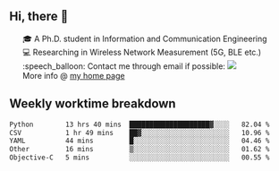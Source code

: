 <h2 > Hi, there 👋 </h3>

<div >
 <ul>
 🎓 A Ph.D. student in Information and Communication Engineering <br>
 💻 Researching in Wireless Network Measurement (5G, BLE etc.)<br>
 :speech_balloon: Contact me through email if possible: <a href="mailto:ethanjia@sjtu.edu.cn"><img src="https://img.shields.io/badge/-ethanjia@sjtu.edu.cn-c14438?style=plastic&logo=Gmail&logoColor=white&link=mailto:mailto:ethanjia@sjtu.edu.cn"></a> <br>
  More info @ <a href="https://haifengjia.github.io">my home page</a>
 </ul>
</div>

<h2 >
Weekly worktime breakdown
</h1>


<!--START_SECTION:waka-->

```txt
Python        13 hrs 40 mins  ████████████████████▓░░░░   82.04 %
CSV           1 hr 49 mins    ██▓░░░░░░░░░░░░░░░░░░░░░░   10.96 %
YAML          44 mins         █░░░░░░░░░░░░░░░░░░░░░░░░   04.46 %
Other         16 mins         ▒░░░░░░░░░░░░░░░░░░░░░░░░   01.62 %
Objective-C   5 mins          ░░░░░░░░░░░░░░░░░░░░░░░░░   00.55 %
```

<!--END_SECTION:waka-->


